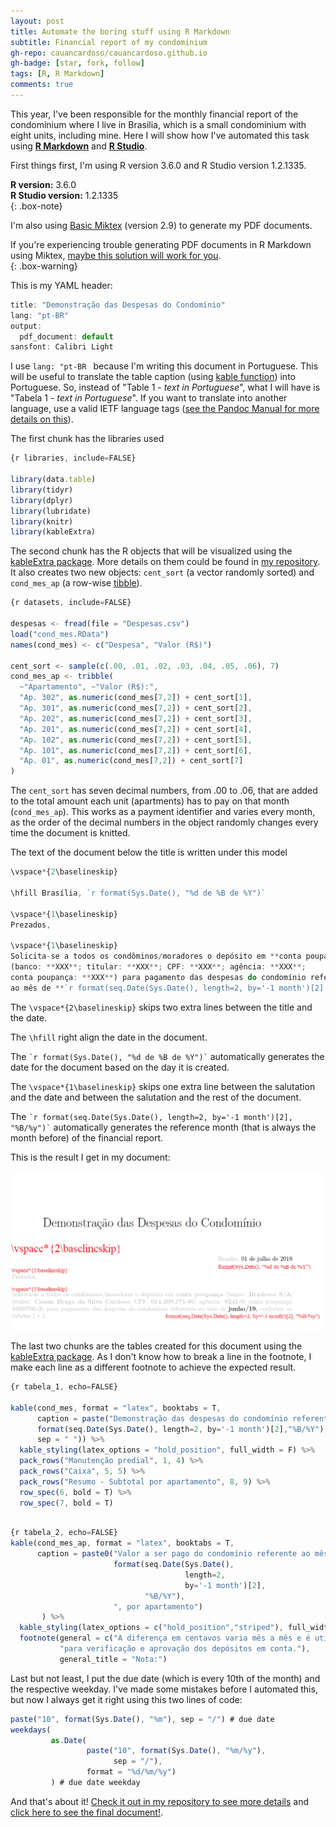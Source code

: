 ```yaml
---
layout: post
title: Automate the boring stuff using R Markdown
subtitle: Financial report of my condominium
gh-repo: cauancardoso/cauancardoso.github.io
gh-badge: [star, fork, follow]
tags: [R, R Markdown]
comments: true
---
```


This year, I've been responsible for the monthly financial report of the condominium where I live in Brasilia, which is a small condominium with eight units, including mine. Here I will show how I've automated this task using [**R Markdown**](https://rmarkdown.rstudio.com/) and [**R Studio**](https://www.rstudio.com/).

First things first, I'm using R version 3.6.0 and R Studio version 1.2.1335.

**R version:** 3.6.0  
**R Studio version:** 1.2.1335  
{: .box-note}

I'm also using [Basic Miktex](https://miktex.org/) (version 2.9) to generate my PDF documents. 

If you're experiencing trouble generating PDF documents in R Markdown using Miktex, [maybe this solution will work for you](https://tex.stackexchange.com/questions/27138/how-can-i-fix-the-error-gui-framework-cannot-be-initialized-with-texniccenter).  
{: .box-warning}

This is my YAML header:

```javascript
title: "Demonstração das Despesas do Condomínio"
lang: "pt-BR"
output:
  pdf_document: default
sansfont: Calibri Light
```
I use ```lang: "pt-BR ``` because I'm writing this document in Portuguese. This will be useful to translate the table caption (using [kable function](https://www.rdocumentation.org/packages/knitr/versions/1.23/topics/kable)) into Portuguese. So, instead of "Table 1 - *text in Portuguese*", what I will have is "Tabela 1 - *text in Portuguese*". If you want to translate into another language, use a valid IETF language tags ([see the Pandoc Manual for more details on this](https://pandoc.org/MANUAL.html#language-variables)).

The first chunk has the libraries used

```javascript
{r libraries, include=FALSE}

library(data.table)
library(tidyr)
library(dplyr)
library(lubridate)
library(knitr)
library(kableExtra)

```
The second chunk has the R objects that will be visualized using the [kableExtra package](https://haozhu233.github.io/kableExtra/awesome_table_in_pdf.pdf). More details on them could be found in [my repository](https://github.com/cauancardoso/Condominio/blob/master/Condominio_script.R). It also creates two new objects: ```cent_sort``` (a vector randomly sorted) and ```cond_mes_ap``` (a row-wise [tibble](https://tibble.tidyverse.org/)).

```javascript
{r datasets, include=FALSE}

despesas <- fread(file = "Despesas.csv")
load("cond_mes.RData")
names(cond_mes) <- c("Despesa", "Valor (R$)")

cent_sort <- sample(c(.00, .01, .02, .03, .04, .05, .06), 7)
cond_mes_ap <- tribble(
  ~"Apartamento", ~"Valor (R$):",
  "Ap. 302", as.numeric(cond_mes[7,2]) + cent_sort[1],
  "Ap. 301", as.numeric(cond_mes[7,2]) + cent_sort[2],
  "Ap. 202", as.numeric(cond_mes[7,2]) + cent_sort[3],
  "Ap. 201", as.numeric(cond_mes[7,2]) + cent_sort[4],
  "Ap. 102", as.numeric(cond_mes[7,2]) + cent_sort[5],
  "Ap. 101", as.numeric(cond_mes[7,2]) + cent_sort[6],
  "Ap. 01", as.numeric(cond_mes[7,2]) + cent_sort[7]
)

```
The ```cent_sort``` has seven decimal numbers, from .00 to .06, that are added to the total amount each unit (apartments) has to pay on that month (```cond_mes_ap```). This works as a payment identifier and varies every month, as the order of the decimal numbers in the object randomly changes every time the document is knitted.

The text of the document below the title is written under this model
```javascript
\vspace*{2\baselineskip}

\hfill Brasília, `r format(Sys.Date(), "%d de %B de %Y")`

\vspace*{1\baselineskip}
Prezados,

\vspace*{1\baselineskip} 
Solicita-se a todos os condôminos/moradores o depósito em **conta poupança** 
(banco: **XXX**; titular: **XXX**; CPF: **XXX**; agência: **XXX**; 
conta poupança: **XXX**) para pagamento das despesas do condomínio referentes 
ao mês de **`r format(seq.Date(Sys.Date(), length=2, by='-1 month')[2], "%B/%y")`**, conforme as tabelas 1 e 2.

```

The ```\vspace*{2\baselineskip}``` skips two extra lines between the title and the date.

The ```\hfill``` right align the date in the document.

The ``` `r format(Sys.Date(), "%d de %B de %Y")` ``` automatically generates the date for the document based on the day it is created.

The ```\vspace*{1\baselineskip}``` skips one extra line between the salutation and the date and between the salutation and the rest of the document.

The ``` `r format(seq.Date(Sys.Date(), length=2, by='-1 month')[2], "%B/%y")` ``` automatically generates the reference month (that is always the month before) of the financial report.

This is the result I get in my document:

![example of line break using the codes above](/img/Example_linebreak.png)

The last two chunks are the tables created for this document using the [kableExtra package](https://haozhu233.github.io/kableExtra/awesome_table_in_pdf.pdf). As I don't know how to break a line in the footnote, I make each line as a different footnote to achieve the expected result.

```javascript
{r tabela_1, echo=FALSE}

kable(cond_mes, format = "latex", booktabs = T,
      caption = paste("Demonstração das despesas do condomínio referente ao mês de",
      format(seq.Date(Sys.Date(), length=2, by='-1 month')[2],"%B/%Y"),
      sep = " ")) %>%
  kable_styling(latex_options = "hold_position", full_width = F) %>%
  pack_rows("Manutenção predial", 1, 4) %>%
  pack_rows("Caixa", 5, 5) %>%
  pack_rows("Resumo - Subtotal por apartamento", 8, 9) %>%
  row_spec(6, bold = T) %>%
  row_spec(7, bold = T)
  
```

```javascript
{r tabela_2, echo=FALSE}
kable(cond_mes_ap, format = "latex", booktabs = T, 
      caption = paste0("Valor a ser pago do condomínio referente ao mês de ",
                       format(seq.Date(Sys.Date(), 
                                       length=2, 
                                       by='-1 month')[2],
                              "%B/%Y"),
                       ", por apartamento")
       ) %>%
  kable_styling(latex_options = c("hold_position","striped"), full_width = F) %>%
  footnote(general = c("A diferença em centavos varia mês a mês e é utilizada", 
           "para verificação e aprovação dos depósitos em conta."),
           general_title = "Nota:")

```
Last but not least, I put the due date (which is every 10th of the month) and the respective weekday. I've made some mistakes before I automated this, but now I always get it right using this two lines of code:

```javascript
paste("10", format(Sys.Date(), "%m"), sep = "/") # due date
weekdays(
         as.Date(
                 paste("10", format(Sys.Date(), "%m/%y"), 
                       sep = "/"), 
                 format = "%d/%m/%y")
         ) # due date weekday
```
And that's about it! [Check it out in my repository to see more details](https://github.com/cauancardoso/Condominio) and [click here to see the final document!](https://github.com/cauancardoso/Condominio/blob/master/Condominio_mes.pdf).
